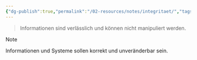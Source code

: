 ```yaml
---
{"dg-publish":true,"permalink":"/02-resources/notes/integritaet/","tags":["sicherheit/it-sicherheit"],"noteIcon":"","updated":"2025-09-27T01:32:44.925+02:00"}
---
```


> Informationen sind verlässlich und können nicht manipuliert werden.

> [!note] 
> Informationen und Systeme sollen korrekt und unveränderbar sein.

